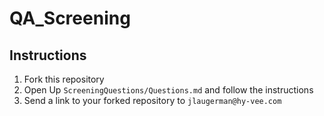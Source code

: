 # QA_Screening

## Instructions

1. Fork this repository
2. Open Up `ScreeningQuestions/Questions.md` and follow the instructions
3. Send a link to your forked repository to `jlaugerman@hy-vee.com`

